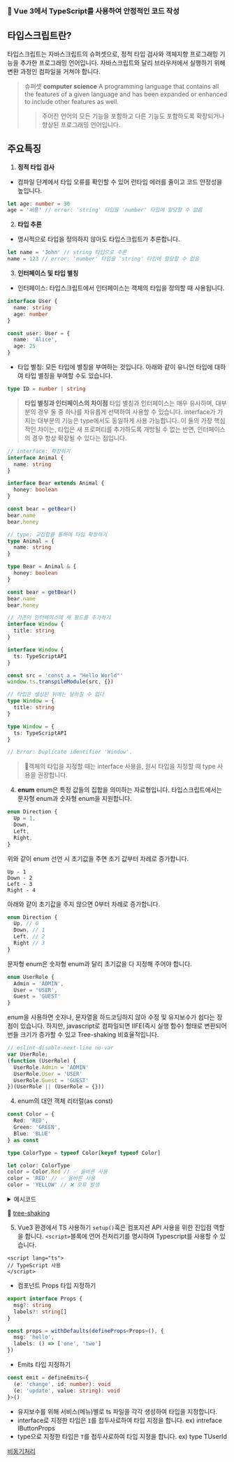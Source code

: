 ### 📜 Vue 3에서 TypeScript를 사용하여 안정적인 코드 작성

## 타입스크립트란?
타입스크립트는 자바스크립트의 슈퍼셋으로, 정적 타입 검사와 객체지향 프로그래밍 기능을 추가한 프로그래밍 언어입니다. 자바스크립트와 달리 브라우저에서 실행하기 위해 변환 과정인 컴파일을 거쳐야 합니다.

> 슈퍼셋
**computer science**
> A programming language that contains all the features of a given language and has been expanded or enhanced to include other features as well.
>> 주어진 언어의 모든 기능을 포함하고 다른 기능도 포함하도록 확장되거나 향상된 프로그래밍 언어입니다.

## 주요특징
1. **정적 타입 검사**
- 컴파일 단계에서 타입 오류를 확인할 수 있어 런타임 에러를 줄이고 코드 안정성을 높입니다.
```typescript
let age: number = 30
age = '서른' // error: 'string' 타입을 'number' 타입에 할당할 수 없음
```

2. **타입 추론**
- 명시적으로 타입을 정의하지 않아도 타입스크립트가 추론합니다.
```typescript
let name = 'John' // string 타입으로 추론
name = 123 // error: 'number' 타입을 'string' 타입에 할당할 수 없음
```

3. **인터페이스 및 타입 별칭**
- 인터페이스: 타입스크립트에서 인터페이스는 객체의 타입을 정의할 때 사용됩니다.
```typescript
interface User {
  name: string
  age: number
}

const user: User = {
  name: 'Alice',
  age: 25
}
```
- 타입 별칭: 모든 타입에 별칭을 부여하는 것입니다. 아래와 같이 유니언 타입에 대하여 타입 별칭을 부여할 수도 있습니다.
```typescript
type ID = number | string
```

> **타입 별칭과 인터페이스의 차이점**
타입 별칭과 인터페이스는 매우 유사하며, 대부분의 경우 둘 중 하나를 자유롭게 선택하여 사용할 수 있습니다. interface가 가지는 대부분의 기능은 type에서도 동일하게 사용 가능합니다. 이 둘의 가장 핵심적인 차이는, 타입은 새 프로퍼티를 추가하도록 개방될 수 없는 반면, 인터페이스의 경우 항상 확장될 수 있다는 점입니다.

```typescript
// interface: 확장하기
interface Animal {
  name: string
}

interface Bear extends Animal {
  honey: boolean
}

const bear = getBear()
bear.name
bear.honey

// type: 교집합을 통하여 타입 확장하기
type Animal = {
  name: string
}

type Bear = Animal & {
  honey: boolean
}

const bear = getBear()
bear.name
bear.honey
```
```typescript
// 기존의 인터페이스에 새 필드를 추가하기
interface Window {
  title: string
}

interface Window {
  ts: TypeScriptAPI
}

const src = 'const a = "Hello World"'
window.ts.transpileModule(src, {})

// 타입은 생성된 뒤에는 달라질 수 없다
type Window = {
  title: string
}

type Window = {
  ts: TypeScriptAPI
}

// Error: Duplicate identifier 'Window'.
 ```

> 🚦객체의 타입을 지정할 때는 interface 사용을, 원시 타입을 지정할 때 type 사용을 권장합니다.

4. **enum**
enum은 특정 값들의 집합을 의미하는 자료형입니다. 타입스크립트에서는 문자형 enum과 숫자형 enum을 지원합니다.

```typescript
enum Direction {
  Up = 1,
  Down,
  Left,
  Right,
}
```
위와 같이 enum 선언 시 초기값을 주면 초기 값부터 차례로 증가합니다.

```
Up - 1
Down - 2
Left - 3
Right - 4
```
아래와 같이 초기값을 주지 않으면 0부터 차례로 증가합니다.
```typescript
enum Direction {
  Up, // 0
  Down, // 1
  Left, // 2
  Right // 3
}
```

문자형 enum은 숫자형 enum과 달리 초기값을 다 지정해 주어야 합니다.
```typescript
enum UserRole {
  Admin = 'ADMIN',
  User = 'USER',
  Guest = 'GUEST'
}
```

enum을 사용하면 숫자나, 문자열을 하드코딩하지 않아 수정 및 유지보수가 쉽다는 장점이 있습니다. 하지만, javascript로 컴파일되면 IIFE(즉시 실행 함수) 형태로 변환되어 번들 크기가 증가할 수 있고 Tree-shaking 비효율적입니다.
```js
// eslint-disable-next-line no-var
var UserRole;
(function (UserRole) {
  UserRole.Admin = 'ADMIN'
  UserRole.User = 'USER'
  UserRole.Guest = 'GUEST'
})(UserRole || (UserRole = {}))
```

4. enum의 대안 객체 리터럴(as const)
```typescript
const Color = {
  Red: 'RED',
  Green: 'GREEN',
  Blue: 'BLUE'
} as const

type ColorType = typeof Color[keyof typeof Color]

let color: ColorType
color = Color.Red // ✅ 올바른 사용
color = 'RED' // ✅ 올바른 사용
color = 'YELLOW' // ❌ 오류 발생
```

<details>
<summary>예시코드</summary>

```vue
<script setup lang="ts">
function getOrderCdInfo(orderCd: string): { label: string, color: string } | undefined {
  const orderCdMap: { [key: string]: { label: string, color: string } } = {
    ORDER: { label: '주문 접수', color: 'orange' },
    READY: { label: '배송 준비', color: 'orange' },
    RETURN: { label: '배송 실패', color: 'gray' },
    DELIVER: { label: '배송 중', color: 'blue' },
    COMPLETED: { label: '배송 완료', color: 'gray' },
    CANCEL: { label: '취소 완료', color: 'gray' },
  } as const

  return orderCdMap[orderCd]
}
</script>

<template>
  <div class="flex space-x-[5px]">
    <span class="chip__line--gray">{{ getOrderTypeLabel(detailInfo.orderType) }}</span>
    <span
      v-if="getOrderCdInfo(detailInfo.orderCd)"
      :class="`chip__full--${getOrderCdInfo(detailInfo.orderCd)?.color}`"
    >
      {{ getOrderCdInfo(detailInfo.orderCd)?.label }}
    </span>
  </div>
</template>
```
</details>

🔎 [tree-shaking](/guide/tree-shaking)

5. Vue3 환경에서 TS 사용하기
`setup()`훅은 컴포지션 API 사용을 위한 진입점 역할을 합니다. `<script>`블록에 언어 전처리기를 명시하여 Typescript를 사용할 수 있습니다.
```vue
<script lang="ts">
// TypeScript 사용
</script>
```

- 컴포넌트 Props 타입 지정하기
```ts
export interface Props {
  msg?: string
  labels?: string[]
}

const props = withDefaults(defineProps<Props>(), {
  msg: 'hello',
  labels: () => ['one', 'two']
})
```

- Emits 타입 지정하기
```ts
const emit = defineEmits<{
  (e: 'change', id: number): void
  (e: 'update', value: string): void
}>()
```

- 유지보수를 위해 서비스(메뉴)별로 ts 파일을 각각 생성하여 타입을 지정합니다.
- interface로 지정한 타입은 `I`를 접두사로하여 타입 지정을 합니다. ex) intreface IButtonProps
- type으로 지정한 타입은 `T`를 접두사로하여 타입 지정을 합니다. ex) type TUserId

[비동기처리](/guide/async)
